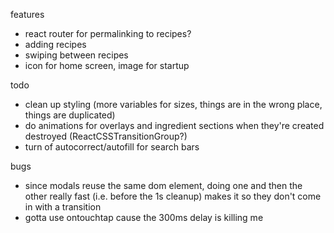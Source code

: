 features
- react router for permalinking to recipes?
- adding recipes
- swiping between recipes
- icon for home screen, image for startup

todo
- clean up styling (more variables for sizes, things are in the wrong place, things are duplicated)
- do animations for overlays and ingredient sections when they're created destroyed (ReactCSSTransitionGroup?)
- turn of autocorrect/autofill for search bars

bugs
- since modals reuse the same dom element, doing one and then the other really fast (i.e. before the 1s cleanup) makes it so they don't come in with a transition
- gotta use ontouchtap cause the 300ms delay is killing me
